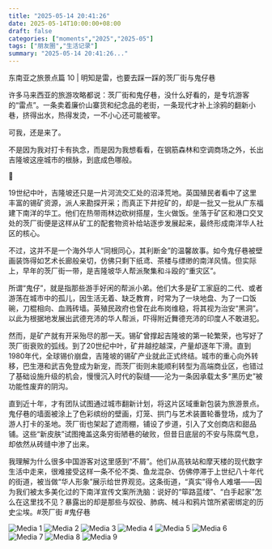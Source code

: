 ```yaml
---
title: "2025-05-14 20:41:26"
date: 2025-05-14T10:00:00+08:00
draft: false
categories: ["moments","2025","2025-05"]
tags: ["朋友圈","生活记录"]
summary: "2025-05-14 20:41:26..."
---
```


东南亚之旅景点篇 10 | 明知是雷，也要去踩一踩的茨厂街与鬼仔巷

许多马来西亚的旅游攻略都说：茨厂街和鬼仔巷，没什么好看的，是专坑游客的“雷点”。一条卖着廉价山寨货和纪念品的老街，一条现代才补上涂鸦的翻新小巷，挤得出水，热得发烫，一不小心还可能被宰。

可我，还是来了。

不是因为我对打卡有执念，而是因为我想看看，在钢筋森林和空调商场之外，长出吉隆坡这座城市的根脉，到底成色哪般。

🔹

19世纪中叶，吉隆坡还只是一片河流交汇处的沼泽荒地。英国殖民者看中了这里丰富的锡矿资源，派人来勘探开采；而真正下井挖矿的，却是一批又一批从广东福建下南洋的华工。他们在热带雨林边砍树搭屋，生火做饭。坐落于矿区和港口交叉处的茨厂街便是这样从矿工的配套物资补给站逐步发展起来，最终形成南洋华人社区的核心。

不过，这并不是一个海外华人“同根同心，其利断金”的温馨故事。如今鬼仔巷被壁画装饰得如艺术长廊般亲切，仿佛只剩下纸鸢、茶楼与缥缈的南洋风情。但实际上，早年的茨厂街一带，是吉隆坡华人帮派聚集和斗殴的“重灾区”。

所谓“鬼仔”，就是指那些游手好闲的帮派小弟。他们大多是矿工家庭的二代、或者游荡在城市中的孤儿，因生活无着、缺乏教育，时常为了一块地盘、为了一口饭碗，刀棍相向、血溅砖墙。英殖民政府也曾在此布岗维稳，将其视为治安“黑洞”。以此为根据地发展出武德充沛的华人帮派，吓得附近舞德充沛的印度人不敢进犯。

然而，是矿产就有开采殆尽的那一天。锡矿曾撑起吉隆坡的第一轮繁荣，也写好了茨厂街衰败的弧线。到了20世纪中叶，矿井越挖越深，产量却逐年下滑。直到1980年代，全球锡价崩盘，吉隆坡的锡矿产业就此正式终结。城市的重心向外转移，巴生港和武吉免登成为新宠，而茨厂街则未能顺利转型为高端商业区，也错过了基础设施升级的机会，慢慢沉入时代的裂缝——沦为一条因承载太多“黑历史”被功能性废弃的阴沟。

直到近十年，才有团队试图通过城市翻新计划，将这片区域重新包装为旅游景点。鬼仔巷的墙面被涂上了色彩缤纷的壁画，灯笼、拱门与艺术装置轮番登场，成为了游人打卡的圣地。茨厂街也架起了遮雨棚，铺设了步道，引入了文创商店和甜品铺。这些“新皮肤”试图掩盖这条穷街陋巷的破败，但昔日底层的不安与陈腐气息，却依然从砖缝中渗了出来。

我理解为什么很多中国游客对这里感到“不屑”。他们从高铁站和摩天楼的现代数字生活中走来，很难接受这样一条不伦不类、鱼龙混杂、仿佛停滞于上世纪八十年代的街道，被当做“华人形象”展示给世界观览。这条街道，“真实”得令人难堪——因为我们被太多美化过的下南洋宣传文案所洗脑：说好的“筚路蓝缕”、“白手起家”怎么在这里找不见？暴露出的却是那些与奴役、肺病、械斗和鸦片馆所紧密绑定的历史尘埃。
​
​#茨厂街
​#鬼仔巷

![Media 1](/Moments/photos/2025-05-14/202505142041260.jpg)
![Media 2](/Moments/photos/2025-05-14/202505142041261.jpg)
![Media 3](/Moments/photos/2025-05-14/202505142041262.jpg)
![Media 4](/Moments/photos/2025-05-14/202505142041263.jpg)
![Media 5](/Moments/photos/2025-05-14/202505142041264.jpg)
![Media 6](/Moments/photos/2025-05-14/202505142041265.jpg)
![Media 7](/Moments/photos/2025-05-14/202505142041266.jpg)
![Media 8](/Moments/photos/2025-05-14/202505142041267.jpg)
![Media 9](/Moments/photos/2025-05-14/202505142041268.jpg)

